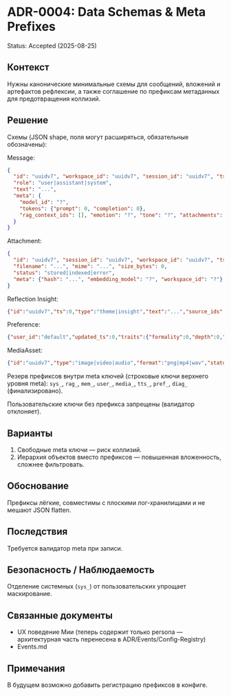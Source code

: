 # ADR-0004: Data Schemas & Meta Prefixes

Status: Accepted (2025-08-25)

## Контекст
Нужны канонические минимальные схемы для сообщений, вложений и артефактов рефлексии, а также соглашение по префиксам метаданных для предотвращения коллизий.

## Решение

Схемы (JSON shape, поля могут расширяться, обязательные обозначены):

Message:
```json
{
  "id": "uuidv7", "workspace_id": "uuidv7", "session_id": "uuidv7", "ts": 0,
  "role": "user|assistant|system",
  "text": "...",
  "meta": {
    "model_id": "?",
    "tokens": {"prompt": 0, "completion": 0},
    "rag_context_ids": [], "emotion": "?", "tone": "?", "attachments": []
  }
}
```

Attachment:
```json
{
  "id": "uuidv7", "session_id": "uuidv7", "workspace_id": "uuidv7", "ts": 0,
  "filename": "...", "mime": "...", "size_bytes": 0,
  "status": "stored|indexed|error",
  "meta": {"hash": "...", "embedding_model": "?", "workspace_id": "?"}
}
```

Reflection Insight:
```json
{"id":"uuidv7","ts":0,"type":"theme|insight","text":"...","source_ids":[],"novelty_score":0.0,"meta":{}}
```

Preference:
```json
{"user_id":"default","updated_ts":0,"traits":{"formality":0,"depth":0,"playfulness":0},"counters":{"empathy_prompts":0,"intimacy_shift":0},"meta":{}}
```

MediaAsset:
```json
{"id":"uuidv7","type":"image|video|audio","format":"png|mp4|wav","status":"pending|ready|error","source":"generated|captured|uploaded","created_ts":0,"meta":{"duration_ms":0,"width":0,"height":0,"model_id":"?","prompt":"?"}}
```

Резерв префиксов внутри meta ключей (строковые ключи верхнего уровня meta):
`sys_`, `rag_`, `mem_`, `user_`, `media_`, `tts_`, `pref_`, `diag_` (финализировано).

Пользовательские ключи без префикса запрещены (валидатор отклоняет).

## Варианты
1. Свободные meta ключи — риск коллизий.
2. Иерархия объектов вместо префиксов — повышенная вложенность, сложнее фильтровать.

## Обоснование
Префиксы лёгкие, совместимы с плоскими лог-хранилищами и не мешают JSON flatten.

## Последствия
Требуется валидатор meta при записи.

## Безопасность / Наблюдаемость
Отделение системных (`sys_`) от пользовательских упрощает маскирование.

## Связанные документы

- UX поведение Мии (теперь содержит только persona — архитектурная часть перенесена в ADR/Events/Config-Registry)
- Events.md
 
## Примечания
В будущем возможно добавить регистрацию префиксов в конфиге.
